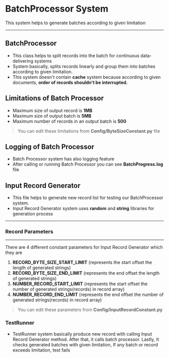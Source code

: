# BatchProcessor System
This system helps to generate batches according to given limitation

------------

## BatchProcessor
- This class helps to split records into the batch for continuous data-delivering systems
- System basically, splits records linearly and group them into batches according to given limitation.
- This system doesn't contain **cache** system because according to given documents, **order of records shouldn't be interrupted.**

## Limitations of Batch Processor
- Maximum size of output record is **1MB**
- Maximum size of output batch is **5MB**
- Maximum number of records in an output batch is **500**
> You can edit these limitations from **Config/ByteSizeConstant.py** file

## Logging of Batch Processor
- Batch Processor system has also logging feature
- After calling or running Batch Processor you can see **BatchProgress.log** file
## Input Record Generator
- This file helps to generate new record list for testing our BatchProcessor system.
- Input Record Generator system uses **random** and **string** libraries for generation process

------------

### Record Parameters

------------


There are 4 different constant parameters for Input Record Generator which they are
1. **RECORD_BYTE_SIZE_START_LIMIT**
(represents the start offset the length of generated strings)
2. **RECORD_BYTE_SIZE_END_LIMIT**
(represents the end offset the length of generated strings)
3. **NUMBER_RECORD_START_LIMIT**
(represents the start offset the number of generated strings(records) in record array)
4. **NUMBER_RECORD_END_LIMIT**
(represents the end offset the number of generated strings(records) in record array)
>You can edit these parameters from **Config/InputRecordConstant.py**


### TestRunner
- TestRunner system basically produce new record with calling Input Record Generator method. After that, it calls batch processor. Lastly, It checks generated batches with given limitation, If any batch or record exceeds limitation, test fails


